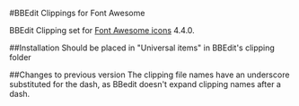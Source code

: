 #BBEdit Clippings for Font Awesome

BBEdit Clipping set for [Font Awesome icons](http://fontawesome.io) 4.4.0.


##Installation
Should be placed in "Universal items" in BBEdit's clipping folder

##Changes to previous version
The clipping file names have an underscore substituted for the dash, as BBedit doesn't expand clipping names after a dash.